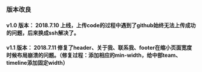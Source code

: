 ### 版本改良

#### v1.0 版本： 2018.7.10 上线，上传code的过程中遇到了github始终无法上传成功的问题，后来换成ssh解决了。
#### v1.1 版本： 2018.7.11 修复了header、关于我、联系我、footer在缩小页面宽度时候布局崩溃的问题。（修复过程：添加相应的min-width，给中部team、timeline添加固定width）
